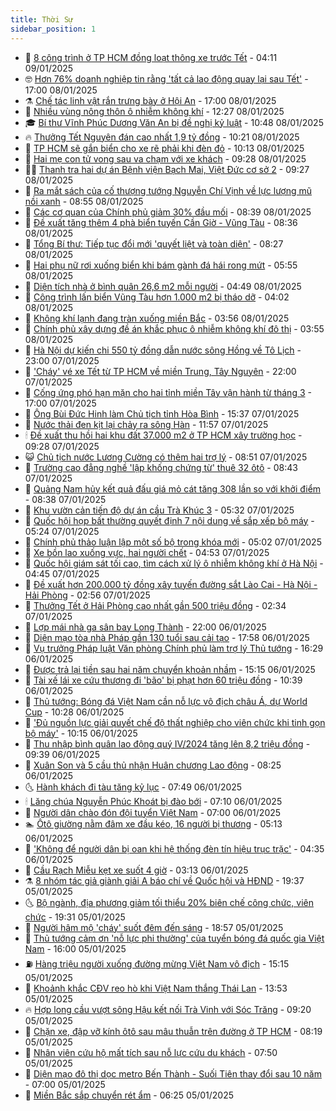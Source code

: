 ```yaml
---
title: Thời Sự
sidebar_position: 1
---
```


<!-- vnexpress-thoi-su:START -->
- 🦒 [8 công trình ở TP HCM đồng loạt thông xe trước Tết](https://vnexpress.net/8-cong-trinh-o-tp-hcm-dong-loat-thong-xe-truoc-tet-4837247.html) - 04:11 09/01/2025
- 🤓 [Hơn 76% doanh nghiệp tin rằng &#39;tất cả lao động quay lại sau Tết&#39;](https://vnexpress.net/hon-76-doanh-nghiep-tin-rang-tat-ca-lao-dong-quay-lai-sau-tet-4837072.html) - 17:00 08/01/2025
- ⚗️ [Chế tác linh vật rắn trưng bày ở Hội An](https://vnexpress.net/che-tac-linh-vat-ran-trung-bay-o-hoi-an-4836562.html) - 17:00 08/01/2025
- 🌊 [Nhiều vùng nông thôn ô nhiễm không khí](https://vnexpress.net/nhieu-vung-nong-thon-o-nhiem-khong-khi-4837014.html) - 12:27 08/01/2025
- 🎓 [Bí thư Vĩnh Phúc Dương Văn An bị đề nghị kỷ luật](https://vnexpress.net/bi-thu-vinh-phuc-duong-van-an-bi-de-nghi-ky-luat-4837082.html) - 10:48 08/01/2025
- 🔥 [Thưởng Tết Nguyên đán cao nhất 1,9 tỷ đồng](https://vnexpress.net/thuong-tet-nguyen-dan-cao-nhat-1-9-ty-dong-4837062.html) - 10:21 08/01/2025
- 🦏 [TP HCM sẽ gắn biển cho xe rẽ phải khi đèn đỏ](https://vnexpress.net/tp-hcm-se-gan-bien-cho-xe-re-phai-khi-den-do-4837058.html) - 10:13 08/01/2025
- 👺 [Hai mẹ con tử vong sau va chạm với xe khách](https://vnexpress.net/hai-me-con-tu-vong-sau-va-cham-voi-xe-khach-4837015.html) - 09:28 08/01/2025
- 🧑‍🏫 [Thanh tra hai dự án Bệnh viện Bạch Mai, Việt Đức cơ sở 2](https://vnexpress.net/thanh-tra-hai-du-an-benh-vien-bach-mai-viet-duc-co-so-2-4837024.html) - 09:27 08/01/2025
- 🚦 [Ra mắt sách của cố thượng tướng Nguyễn Chí Vịnh về lực lượng mũ nồi xanh](https://vnexpress.net/ra-mat-sach-cua-co-thuong-tuong-nguyen-chi-vinh-ve-luc-luong-mu-noi-xanh-4836944.html) - 08:55 08/01/2025
- 🎉 [Các cơ quan của Chính phủ giảm 30% đầu mối](https://vnexpress.net/cac-co-quan-cua-chinh-phu-giam-30-dau-moi-4836990.html) - 08:39 08/01/2025
- 🦒 [Đề xuất tăng thêm 4 phà biển tuyến Cần Giờ - Vũng Tàu](https://vnexpress.net/de-xuat-tang-them-4-pha-bien-tuyen-can-gio-vung-tau-4836996.html) - 08:36 08/01/2025
- 🤗 [Tổng Bí thư: Tiếp tục đổi mới &#39;quyết liệt và toàn diện&#39;](https://vnexpress.net/tong-bi-thu-tiep-tuc-doi-moi-quyet-liet-va-toan-dien-4836938.html) - 08:27 08/01/2025
- 💼 [Hai phụ nữ rơi xuống biển khi bám gành đá hái rong mứt](https://vnexpress.net/hai-phu-nu-roi-xuong-bien-khi-bam-ganh-da-hai-rong-mut-4836911.html) - 05:55 08/01/2025
- 🤩 [Diện tích nhà ở bình quân 26,6 m2 mỗi người](https://vnexpress.net/dien-tich-nha-o-binh-quan-26-6-m2-moi-nguoi-4836873.html) - 04:49 08/01/2025
- 🤡 [Công trình lấn biển Vũng Tàu hơn 1.000 m2 bị tháo dỡ](https://vnexpress.net/cong-trinh-lan-bien-vung-tau-hon-1-000-m2-bi-thao-do-4836844.html) - 04:02 08/01/2025
- 💯 [Không khí lạnh đang tràn xuống miền Bắc](https://vnexpress.net/khong-khi-lanh-dang-tran-xuong-mien-bac-4836826.html) - 03:56 08/01/2025
- 👺 [Chính phủ xây dựng đề án khắc phục ô nhiễm không khí đô thị](https://vnexpress.net/chinh-phu-xay-dung-de-an-khac-phuc-o-nhiem-khong-khi-do-thi-4836814.html) - 03:55 08/01/2025
- 🌮 [Hà Nội dự kiến chi 550 tỷ đồng dẫn nước sông Hồng về Tô Lịch](https://vnexpress.net/ha-noi-du-kien-chi-550-ty-dong-dan-nuoc-song-hong-ve-to-lich-4836702.html) - 23:00 07/01/2025
- 🥸 [&#39;Cháy&#39; vé xe Tết từ TP HCM về miền Trung, Tây Nguyên](https://vnexpress.net/chay-ve-xe-tet-tu-tp-hcm-ve-mien-trung-tay-nguyen-4836681.html) - 22:00 07/01/2025
- 🐻 [Cống ứng phó hạn mặn cho hai tỉnh miền Tây vận hành từ tháng 3](https://vnexpress.net/cong-ung-pho-han-man-cho-hai-tinh-mien-tay-van-hanh-tu-thang-3-4836661.html) - 17:00 07/01/2025
- 👀 [Ông Bùi Đức Hinh làm Chủ tịch tỉnh Hòa Bình](https://vnexpress.net/ong-bui-duc-hinh-lam-chu-tich-tinh-hoa-binh-4836701.html) - 15:37 07/01/2025
- 🤔 [Nước thải đen kịt lại chảy ra sông Hàn](https://vnexpress.net/nuoc-thai-den-kit-lai-chay-ra-song-han-4836653.html) - 11:57 07/01/2025
- 🕯 [Đề xuất thu hồi hai khu đất 37.000 m2 ở TP HCM xây trường học](https://vnexpress.net/de-xuat-thu-hoi-hai-khu-dat-37-000-m2-o-tp-hcm-xay-truong-hoc-4836615.html) - 09:28 07/01/2025
- 😺 [Chủ tịch nước Lương Cường có thêm hai trợ lý](https://vnexpress.net/chu-tich-nuoc-luong-cuong-co-them-hai-tro-ly-4836561.html) - 08:51 07/01/2025
- 🦆 [Trường cao đẳng nghề &#39;lập khống chứng từ&#39; thuê 32 ôtô](https://vnexpress.net/truong-cao-dang-nghe-lap-khong-chung-tu-thue-32-oto-4836534.html) - 08:43 07/01/2025
- 🧰 [Quảng Nam hủy kết quả đấu giá mỏ cát tăng 308 lần so với khởi điểm](https://vnexpress.net/quang-nam-huy-ket-qua-dau-gia-mo-cat-tang-308-lan-so-voi-khoi-diem-4836522.html) - 08:38 07/01/2025
- 🦍 [Khu vườn cản tiến độ dự án cầu Trà Khúc 3](https://vnexpress.net/khu-vuon-can-tien-do-du-an-cau-tra-khuc-3-4836262.html) - 05:32 07/01/2025
- 🧰 [Quốc hội họp bất thường quyết định 7 nội dung về sắp xếp bộ máy](https://vnexpress.net/quoc-hoi-hop-bat-thuong-quyet-dinh-7-noi-dung-ve-sap-xep-bo-may-4836463.html) - 05:24 07/01/2025
- 💃 [Chính phủ thảo luận lập một số bộ trong khóa mới](https://vnexpress.net/chinh-phu-thao-luan-lap-mot-so-bo-trong-khoa-moi-4836458.html) - 05:02 07/01/2025
- 🧰 [Xe bồn lao xuống vực, hai người chết](https://vnexpress.net/xe-bon-lao-xuong-vuc-hai-nguoi-chet-4836461.html) - 04:53 07/01/2025
- 🚀 [Quốc hội giám sát tối cao, tìm cách xử lý ô nhiễm không khí ở Hà Nội](https://vnexpress.net/quoc-hoi-giam-sat-toi-cao-tim-cach-xu-ly-o-nhiem-khong-khi-o-ha-noi-4836374.html) - 04:45 07/01/2025
- 🎊 [Đề xuất hơn 200.000 tỷ đồng xây tuyến đường sắt Lào Cai - Hà Nội - Hải Phòng](https://vnexpress.net/de-xuat-hon-200-000-ty-dong-xay-tuyen-duong-sat-lao-cai-ha-noi-hai-phong-4836371.html) - 02:56 07/01/2025
- 🤭 [Thưởng Tết ở Hải Phòng cao nhất gần 500 triệu đồng](https://vnexpress.net/thuong-tet-o-hai-phong-cao-nhat-gan-500-trieu-dong-4836352.html) - 02:34 07/01/2025
- 🤗 [Lợp mái nhà ga sân bay Long Thành](https://vnexpress.net/lop-mai-nha-ga-san-bay-long-thanh-4835367.html) - 22:00 06/01/2025
- 🌈 [Diện mạo tòa nhà Pháp gần 130 tuổi sau cải tạo](https://vnexpress.net/dien-mao-toa-nha-phap-gan-130-tuoi-sau-cai-tao-4836234.html) - 17:58 06/01/2025
- 🦣 [Vụ trưởng Pháp luật Văn phòng Chính phủ làm trợ lý Thủ tướng](https://vnexpress.net/vu-truong-phap-luat-van-phong-chinh-phu-lam-tro-ly-thu-tuong-4836295.html) - 16:29 06/01/2025
- 🎡 [Được trả lại tiền sau hai năm chuyển khoản nhầm](https://vnexpress.net/duoc-tra-lai-tien-sau-hai-nam-chuyen-khoan-nham-4836277.html) - 15:15 06/01/2025
- 🦏 [Tài xế lái xe cứu thương đi &#39;bão&#39; bị phạt hơn 60 triệu đồng](https://vnexpress.net/tai-xe-lai-xe-cuu-thuong-di-bao-bi-phat-hon-60-trieu-dong-4836229.html) - 10:39 06/01/2025
- 🎊 [Thủ tướng: Bóng đá Việt Nam cần nỗ lực vô địch châu Á, dự World Cup](https://vnexpress.net/thu-tuong-bong-da-viet-nam-can-no-luc-vo-dich-chau-a-du-world-cup-4836227.html) - 10:28 06/01/2025
- 🫶 [&#39;Đủ nguồn lực giải quyết chế độ thất nghiệp cho viên chức khi tinh gọn bộ máy&#39;](https://vnexpress.net/du-nguon-luc-giai-quyet-che-do-that-nghiep-cho-vien-chuc-khi-tinh-gon-bo-may-4836179.html) - 10:15 06/01/2025
- 🤔 [Thu nhập bình quân lao động quý IV/2024 tăng lên 8,2 triệu đồng](https://vnexpress.net/thu-nhap-binh-quan-lao-dong-quy-iv-2024-tang-len-8-2-trieu-dong-4836175.html) - 09:39 06/01/2025
- 🤠 [Xuân Son và 5 cầu thủ nhận Huân chương Lao động](https://vnexpress.net/xuan-son-va-5-cau-thu-nhan-huan-chuong-lao-dong-4836169.html) - 08:25 06/01/2025
- 🌜 [Hành khách đi tàu tăng kỷ lục](https://vnexpress.net/hanh-khach-di-tau-tang-ky-luc-4836123.html) - 07:49 06/01/2025
- 🕯 [Lăng chúa Nguyễn Phúc Khoát bị đào bới](https://vnexpress.net/lang-chua-nguyen-phuc-khoat-bi-dao-boi-4836072.html) - 07:10 06/01/2025
- 🤔 [Người dân chào đón đội tuyển Việt Nam](https://vnexpress.net/nguoi-dan-chao-don-doi-tuyen-viet-nam-4836111.html) - 07:00 06/01/2025
- 🏊 [Ôtô giường nằm đâm xe đầu kéo, 16 người bị thương](https://vnexpress.net/oto-giuong-nam-dam-xe-dau-keo-16-nguoi-bi-thuong-4836078.html) - 05:13 06/01/2025
- 🌮 [&#39;Không để người dân bị oan khi hệ thống đèn tín hiệu trục trặc&#39;](https://vnexpress.net/khong-de-nguoi-dan-bi-oan-khi-he-thong-den-tin-hieu-truc-trac-4835994.html) - 04:35 06/01/2025
- 🫣 [Cầu Rạch Miễu kẹt xe suốt 4 giờ](https://vnexpress.net/cau-rach-mieu-ket-xe-suot-4-gio-4835972.html) - 03:13 06/01/2025
- ⚗️ [8 nhóm tác giả giành giải A báo chí về Quốc hội và HĐND](https://vnexpress.net/8-nhom-tac-gia-gianh-giai-a-bao-chi-ve-quoc-hoi-va-hdnd-4835811.html) - 19:37 05/01/2025
- 🌜 [Bộ ngành, địa phương giảm tối thiểu 20% biên chế công chức, viên chức](https://vnexpress.net/bo-nganh-dia-phuong-giam-toi-thieu-20-bien-che-cong-chuc-vien-chuc-4835841.html) - 19:31 05/01/2025
- 🌁 [Người hâm mộ &#39;cháy&#39; suốt đêm đến sáng](https://vnexpress.net/nguoi-ham-mo-chay-suot-dem-den-sang-4835858.html) - 18:57 05/01/2025
- 🐲 [Thủ tướng cảm ơn &#39;nỗ lực phi thường&#39; của tuyển bóng đá quốc gia Việt Nam](https://vnexpress.net/thu-tuong-cam-on-no-luc-phi-thuong-cua-tuyen-bong-da-quoc-gia-viet-nam-4835898.html) - 16:00 05/01/2025
- ⛽️ [Hàng triệu người xuống đường mừng Việt Nam vô địch](https://vnexpress.net/hang-trieu-nguoi-xuong-duong-mung-viet-nam-vo-dich-4835808.html) - 15:15 05/01/2025
- 🗽 [Khoảnh khắc CĐV reo hò khi Việt Nam thắng Thái Lan](https://vnexpress.net/khoanh-khac-cdv-reo-ho-khi-viet-nam-thang-thai-lan-4835789.html) - 13:53 05/01/2025
- 🔥 [Hợp long cầu vượt sông Hậu kết nối Trà Vinh với Sóc Trăng](https://vnexpress.net/hop-long-cau-vuot-song-hau-ket-noi-tra-vinh-voi-soc-trang-4835731.html) - 09:20 05/01/2025
- 💯 [Chặn xe, đập vỡ kính ôtô sau mâu thuẫn trên đường ở TP HCM](https://vnexpress.net/chan-xe-dap-vo-kinh-oto-sau-mau-thuan-tren-duong-o-tp-hcm-4835709.html) - 08:19 05/01/2025
- 🦆 [Nhân viên cứu hộ mất tích sau nỗ lực cứu du khách](https://vnexpress.net/nhan-vien-cuu-ho-mat-tich-sau-no-luc-cuu-du-khach-4835729.html) - 07:50 05/01/2025
- 🫣 [Diện mạo đô thị dọc metro Bến Thành - Suối Tiên thay đổi sau 10 năm](https://vnexpress.net/dien-mao-do-thi-doc-metro-ben-thanh-suoi-tien-thay-doi-sau-10-nam-4835580.html) - 07:00 05/01/2025
- 🤡 [Miền Bắc sắp chuyển rét ẩm](https://vnexpress.net/mien-bac-sap-chuyen-ret-am-4835715.html) - 06:25 05/01/2025<!-- vnexpress-thoi-su:END -->